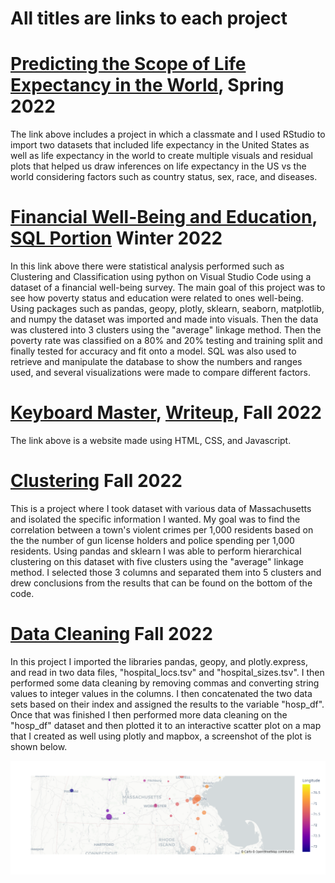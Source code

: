 # All titles are links to each project


# [Predicting the Scope of Life Expectancy in the World](https://github.com/MacOwusu/MacOwusu.github.io/blob/main/FinalProjectRMD.pdf), Spring 2022
The link above includes a project in which a classmate and I used RStudio to import two datasets that included life expectancy in the United States as well as life expectancy in the world to create multiple visuals and residual plots that helped us draw inferences on life expectancy in the US vs the world considering factors such as country status, sex, race, and diseases. 


# [Financial Well-Being and Education](https://github.com/MacOwusu/MacOwusu.github.io/blob/main/Final%20Project%20397a.ipynb), [SQL Portion](https://github.com/MacOwusu/MacOwusu.github.io/blob/main/--%20SQLite.sql) Winter 2022
In this link above there were statistical analysis performed such as Clustering and Classification using python on Visual Studio Code using a dataset of a financial well-being survey. The main goal of this project was to see how poverty status and education were related to ones well-being. Using packages such as pandas, geopy, plotly, sklearn, seaborn, matplotlib, and numpy the dataset was imported and made into visuals. Then the data was clustered into 3 clusters using the "average" linkage method. Then the poverty rate was classified on a 80% and 20% testing and training split and finally tested for accuracy and fit onto a model. SQL was also used to retrieve and manipulate the database to show the numbers and ranges used, and several visualizations were made to compare different factors. 

# [Keyboard Master](https://kbmstr.com/), [Writeup](https://github.com/MacOwusu/MacOwusu.github.io/blob/main/ACM_Conference_Proceedings_Primary_Article_Template__4_.pdf), Fall 2022
The link above is a website made using HTML, CSS, and Javascript.

# [Clustering](https://github.com/MacOwusu/MacOwusu.github.io/blob/main/mass_cluster.ipynb) Fall 2022
This is a project where I took dataset with various data of Massachusetts and isolated the specific information I wanted. My goal was to find the correlation between a town's violent crimes per 1,000 residents based on the the number of gun license holders and police spending per 1,000 residents. Using pandas and sklearn I was able to perform hierarchical clustering on this dataset with five clusters using the "average" linkage method. I selected those 3 columns and separated them into 5 clusters and drew conclusions from the results that can be found on the bottom of the code. 

# [Data Cleaning](https://github.com/MacOwusu/MacOwusu.github.io/blob/main/hospital_map.ipynb) Fall 2022
In this project I imported the libraries pandas, geopy, and plotly.express, and read in two data files, "hospital_locs.tsv" and "hospital_sizes.tsv". I then performed some data cleaning by removing commas and converting string values to integer values in the columns. I then concatenated the two data sets based on their index and assigned the results to the variable "hosp_df". Once that was finished I then performed more data cleaning on the "hosp_df" dataset and then plotted it to an interactive scatter plot on a map that I created as well using plotly and mapbox, a screenshot of the plot is shown below.

![](/images/newplot.png)
